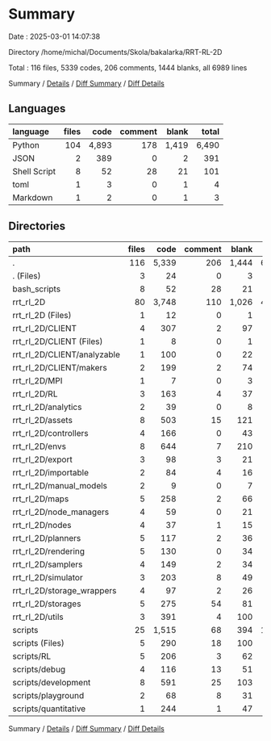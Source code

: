 # Summary

Date : 2025-03-01 14:07:38

Directory /home/michal/Documents/Skola/bakalarka/RRT-RL-2D

Total : 116 files,  5339 codes, 206 comments, 1444 blanks, all 6989 lines

Summary / [Details](details.md) / [Diff Summary](diff.md) / [Diff Details](diff-details.md)

## Languages
| language | files | code | comment | blank | total |
| :--- | ---: | ---: | ---: | ---: | ---: |
| Python | 104 | 4,893 | 178 | 1,419 | 6,490 |
| JSON | 2 | 389 | 0 | 2 | 391 |
| Shell Script | 8 | 52 | 28 | 21 | 101 |
| toml | 1 | 3 | 0 | 1 | 4 |
| Markdown | 1 | 2 | 0 | 1 | 3 |

## Directories
| path | files | code | comment | blank | total |
| :--- | ---: | ---: | ---: | ---: | ---: |
| . | 116 | 5,339 | 206 | 1,444 | 6,989 |
| . (Files) | 3 | 24 | 0 | 3 | 27 |
| bash_scripts | 8 | 52 | 28 | 21 | 101 |
| rrt_rl_2D | 80 | 3,748 | 110 | 1,026 | 4,884 |
| rrt_rl_2D (Files) | 1 | 12 | 0 | 1 | 13 |
| rrt_rl_2D/CLIENT | 4 | 307 | 2 | 97 | 406 |
| rrt_rl_2D/CLIENT (Files) | 1 | 8 | 0 | 1 | 9 |
| rrt_rl_2D/CLIENT/analyzable | 1 | 100 | 0 | 22 | 122 |
| rrt_rl_2D/CLIENT/makers | 2 | 199 | 2 | 74 | 275 |
| rrt_rl_2D/MPI | 1 | 7 | 0 | 3 | 10 |
| rrt_rl_2D/RL | 3 | 163 | 4 | 37 | 204 |
| rrt_rl_2D/analytics | 2 | 39 | 0 | 8 | 47 |
| rrt_rl_2D/assets | 8 | 503 | 15 | 121 | 639 |
| rrt_rl_2D/controllers | 4 | 166 | 0 | 43 | 209 |
| rrt_rl_2D/envs | 8 | 644 | 7 | 210 | 861 |
| rrt_rl_2D/export | 3 | 98 | 3 | 21 | 122 |
| rrt_rl_2D/importable | 2 | 84 | 4 | 16 | 104 |
| rrt_rl_2D/manual_models | 2 | 9 | 0 | 7 | 16 |
| rrt_rl_2D/maps | 5 | 258 | 2 | 66 | 326 |
| rrt_rl_2D/node_managers | 4 | 59 | 0 | 21 | 80 |
| rrt_rl_2D/nodes | 4 | 37 | 1 | 15 | 53 |
| rrt_rl_2D/planners | 5 | 117 | 2 | 36 | 155 |
| rrt_rl_2D/rendering | 5 | 130 | 0 | 34 | 164 |
| rrt_rl_2D/samplers | 4 | 149 | 2 | 34 | 185 |
| rrt_rl_2D/simulator | 3 | 203 | 8 | 49 | 260 |
| rrt_rl_2D/storage_wrappers | 4 | 97 | 2 | 26 | 125 |
| rrt_rl_2D/storages | 5 | 275 | 54 | 81 | 410 |
| rrt_rl_2D/utils | 3 | 391 | 4 | 100 | 495 |
| scripts | 25 | 1,515 | 68 | 394 | 1,977 |
| scripts (Files) | 5 | 290 | 18 | 100 | 408 |
| scripts/RL | 5 | 206 | 3 | 62 | 271 |
| scripts/debug | 4 | 116 | 13 | 51 | 180 |
| scripts/development | 8 | 591 | 25 | 103 | 719 |
| scripts/playground | 2 | 68 | 8 | 31 | 107 |
| scripts/quantitative | 1 | 244 | 1 | 47 | 292 |

Summary / [Details](details.md) / [Diff Summary](diff.md) / [Diff Details](diff-details.md)